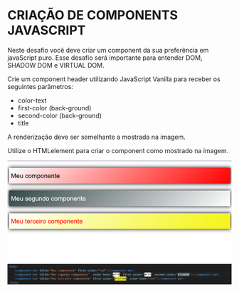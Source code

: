 # CRIAÇÃO DE COMPONENTS JAVASCRIPT

Neste desafio você deve criar um component da sua preferência em javaScript puro. 
Esse desafio será importante para entender DOM, SHADOW DOM e VIRTUAL DOM. 


Crie um component header utilizando JavaScript Vanilla para receber os seguintes parâmetros:

* color-text
* first-color (back-ground)
* second-color (back-ground)
* title

A renderização deve ser semelhante a mostrada na imagem. 

Utilize o HTMLelement para criar o component como mostrado na imagem. 


![img](img/components.png)
![img](./img/script.png)

